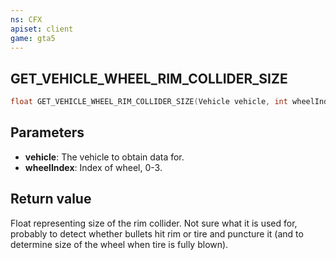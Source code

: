 ```yaml
---
ns: CFX
apiset: client
game: gta5
---
```

## GET_VEHICLE_WHEEL_RIM_COLLIDER_SIZE

```c
float GET_VEHICLE_WHEEL_RIM_COLLIDER_SIZE(Vehicle vehicle, int wheelIndex);
```


## Parameters
* **vehicle**: The vehicle to obtain data for.
* **wheelIndex**: Index of wheel, 0-3.

## Return value
Float representing size of the rim collider. Not sure what it is used for, probably to detect whether bullets hit rim or tire and puncture it (and to determine size of the wheel when tire is fully blown).